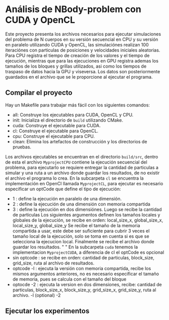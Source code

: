 # Análisis de NBody-problem con CUDA y OpenCL

Este proyecto presenta los archivos necesarios para ejecutar simulaciones del problema de N cuerpos en su versión secuencial en CPU y su versión en paralelo utilizando CUDA y OpenCL, las simulaciónes realizan 100 iteraciónes con particulas de posiciones y velocidades iniciales aleatorias. Para CPU registra el tiempo de creación de los valores y el tiempo de ejecución, mientras que para las ejecuciones en GPU registra ademas los tamaños de los bloques y grillas utilizados, asi como los tiempos de traspaso de datos hacia la GPU y viseversa. Los datos son posteriormente guardados en el archivo que se le proporcione al ejecutar el programa.

## Compilar el proyecto

Hay un Makefile para trabajar más fácil con los siguientes comandos:

- all: Construye los ejecutables para CUDA, OpenCL y CPU.
- init: Inicializa el directorio de `build` utilizando CMake.
- cuda: Construye el ejecutable para CUDA.
- cl: Construye el ejecutable para OpenCL.
- cpu: Construye el ejecutable para CPU.
- clean: Elimina los artefactos de construcción y los directorios de pruebas.

Los archivos ejecutables se encuentran en el directorio `build/src`, dentro de esta el archivo `MyprojectCPU` contiene la ejecución secuencial del problema, para ejecutarlo se requiere entregar la cantidad de particulas a simular y una ruta a un archivo donde guardar los resultados, de no existir el archivo el programa lo crea.
En la subcarpeta `cl` se encuentra la implementación en OpenCl llamada `MyprojectCL`, para ejecutar es necesario especificar un optCode que define el tipo de ejecución:
- 1 : define la ejecución en paralelo de una dimensión.
- 2 : define la ejecución de una dimensión con memoria compartida
- 3 : define la ejecución en dos dimensiónes.
Luego se recibe la cantidad de particulas
Los siguientes argumentos definen los tamaños locales y globales de la ejecución, se recibe en orden: local_size_x, global_size_x, local_size_y, global_size_y
Se recibe el tamaño de la memoria compartida a usar, este debe ser suficiente para cubrir 3 veces el tamaño local de la ejecución, solo se toma en cuenta si es que se selecciona la ejecucion local.
Finalmente se recibe el archivo donde guardar los resultados.
"<mode> <array size> <local size> <global size> <local size y> <global size y> <local memory size> <output file>"
En la subcarpeta `cuda` tenemos la implementacion `MyprojectCUDA`, a diferencia de cl  el optCode es opcional
- sin optcode : se recibe en orden: cantidad de particulas, block_size, grid_size, ruta al archivo de resultados.
- optcode -l : ejecuta la versión con memoria compartida, recibe los mismos argumentos anteriores, no es necesario especificar el tamaño de memoria, pues se calcula con el tamaño del bloque
- optocde -2 : ejecuta la version en dos dimensiones, recibe: cantidad de particulas, block_size_x, block_size_y, grid_size_x, grid_size_y, ruta al archivo.
-l (optional) <array size> <block size> <grid size> <output file>
-2 <array size> <block size x> <block size y> <grid size x> <grid size y> <output file>
## Ejecutar los experimentos


